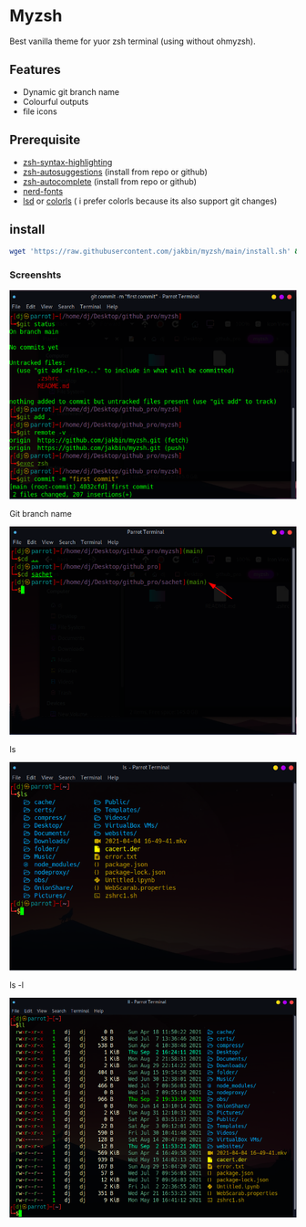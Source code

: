 # Myzsh

Best vanilla theme for yuor zsh terminal (using without ohmyzsh).

## Features

* Dynamic git branch name
* Colourful outputs
* file icons

## Prerequisite

* [zsh-syntax-highlighting](https://github.com/zsh-users/zsh-syntax-highlighting)
* [zsh-autosuggestions](https://github.com/marlonrichert/zsh-autocomplete) (install from repo or github)
* [zsh-autocomplete](https://github.com/zsh-users/zsh-autosuggestions) (install from repo or github)
* [nerd-fonts](https://github.com/ryanoasis/nerd-fonts)
* [lsd](https://github.com/Peltoche/lsd) or [colorls](https://github.com/athityakumar/colorls) ( i prefer colorls because its also support git changes)

## install 

```sh
wget 'https://raw.githubusercontent.com/jakbin/myzsh/main/install.sh' && bash install.sh
```

### Screenshts

<p align="center"> <img alt="myzsh" src="screenshots/2021-06-21_13-58.png"> </p>

Git branch name

<p align="center"> <img alt="myzsh" src="screenshots/2021-06-21_14-02.png"> </p>

ls 

<p align="center"> <img alt="myzsh" src="screenshots/ls.png"> </p>

ls -l

<p align="center"> <img alt="myzsh" src="screenshots/ll.png"> </p>
